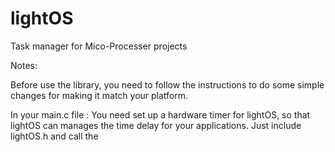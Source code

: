 # lightOS
Task manager for Mico-Processer projects

Notes:

Before use the library, you need to follow the instructions to do some simple changes for making it match your platform.

In your main.c file : 
You need set up a hardware timer for lightOS, so that lightOS can manages the time delay for your applications.
Just include lightOS.h and call the
